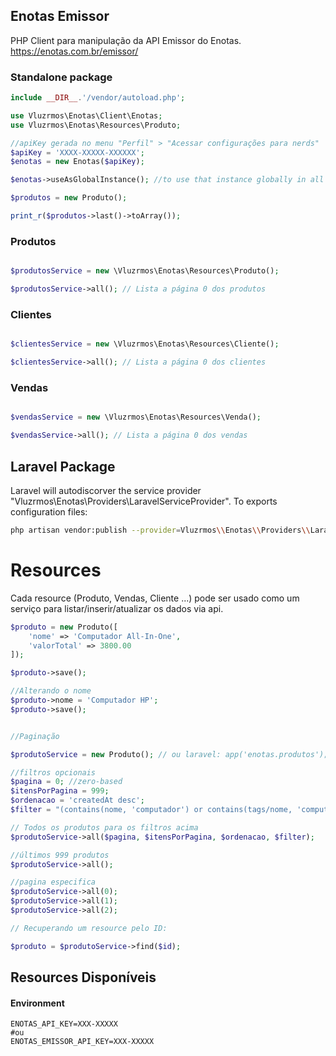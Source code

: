 ## Enotas Emissor

PHP Client para manipulação da API Emissor do Enotas. https://enotas.com.br/emissor/


### Standalone package
```php
include __DIR__.'/vendor/autoload.php';

use Vluzrmos\Enotas\Client\Enotas;
use Vluzrmos\Enotas\Resources\Produto;

//apiKey gerada no menu "Perfil" > "Acessar configurações para nerds"
$apiKey = 'XXXX-XXXXX-XXXXXX';
$enotas = new Enotas($apiKey);

$enotas->useAsGlobalInstance(); //to use that instance globally in all resources

$produtos = new Produto();

print_r($produtos->last()->toArray());
```

### Produtos

```php

$produtosService = new \Vluzrmos\Enotas\Resources\Produto();

$produtosService->all(); // Lista a página 0 dos produtos

```

### Clientes

```php

$clientesService = new \Vluzrmos\Enotas\Resources\Cliente();

$clientesService->all(); // Lista a página 0 dos clientes

```

### Vendas

```php

$vendasService = new \Vluzrmos\Enotas\Resources\Venda();

$vendasService->all(); // Lista a página 0 dos vendas

```


## Laravel Package

Laravel will autodiscorver the service provider "Vluzrmos\Enotas\Providers\LaravelServiceProvider".
To exports configuration files:

```bash
php artisan vendor:publish --provider=Vluzrmos\\Enotas\\Providers\\LaravelServiceProvider
```

# Resources

Cada resource (Produto, Vendas, Cliente ...) pode ser usado como um serviço para listar/inserir/atualizar os dados via api.

```php
$produto = new Produto([
    'nome' => 'Computador All-In-One',
    'valorTotal' => 3800.00
]);

$produto->save();

//Alterando o nome
$produto->nome = 'Computador HP';
$produto->save();


//Paginação

$produtoService = new Produto(); // ou laravel: app('enotas.produtos');

//filtros opcionais
$pagina = 0; //zero-based
$itensPorPagina = 999;
$ordenacao = 'createdAt desc';
$filter = "(contains(nome, 'computador') or contains(tags/nome, 'computador'))";

// Todos os produtos para os filtros acima
$produtoService->all($pagina, $itensPorPagina, $ordenacao, $filter);

//últimos 999 produtos
$produtoService->all();

//pagina especifica
$produtoService->all(0);
$produtoService->all(1);
$produtoService->all(2);

// Recuperando um resource pelo ID:

$produto = $produtoService->find($id);

```
## Resources Disponíveis



#### Environment
```
ENOTAS_API_KEY=XXX-XXXXX 
#ou
ENOTAS_EMISSOR_API_KEY=XXX-XXXXX
```

